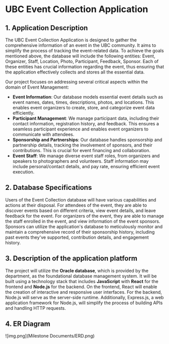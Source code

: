 # UBC Event Collection Application
## 1. Application Description
The UBC Event Collection Application is designed to gather the comprehensive information of an event in the UBC community. It aims to simplify the process of tracking the event-related data. To achieve the goals mentioned above, the database will include the following entities: Event, Organizer, Staff, Location, Photo, Participant, Feedback, Sponsor. Each of these entities has crucial information regarding the event, thus ensuring that the application effectively collects and stores all the essential data. 


Our project focuses on addressing several critical aspects within the domain of Event Management:

- **Event Information**: Our database models essential event details such as event names, dates, times, descriptions, photos, and locations.  This enables event organizers to create, store, and categorize event data efficiently.
- **Participant Management**: We manage participant data, including their contact information, registration history, and feedback. This ensures a seamless participant experience and enables event organizers to communicate with attendees.
- **Sponsorship and Partnerships**: Our database handles sponsorship and partnership details, tracking the involvement of sponsors, and their contributions. This is crucial for event financing and collaboration.
- **Event Staff**: We manage diverse event staff roles, from organizers and speakers to photographers and volunteers. Staff information may include personal/contact details, and pay rate, ensuring efficient event execution.

## 2. Database Specifications
Users of the Event Collection database will have various capabilities and actions at their disposal. For attendees of the event, they are able to discover events based on different criteria, view event details, and leave feedback for the event. For organizers of the event, they are able to manage the staff enrolled in the event, and view information of the event sponsors. Sponsors can utilize the application's database to meticulously monitor and maintain a comprehensive record of their sponsorship history, including past events they've supported, contribution details, and engagement history.

## 3. Description of the application platform
The project will utilize the **Oracle database**, which is provided by the department, as the foundational database management system. It will be built using a technology stack that includes **JavaScript** with **React** for the frontend and **Node.js** for the backend. On the frontend, React will enable the creation of interactive and responsive user interfaces. For the backend, Node.js will serve as the server-side runtime. Additionally, Express.js, a web application framework for Node.js, will simplify the process of building APIs and handling HTTP requests. 

## 4. ER Diagram
![img.png](Milestone Documents/ERD.png)